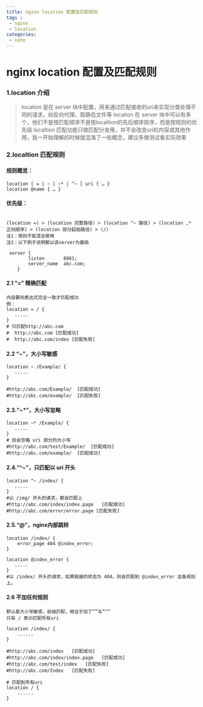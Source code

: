 ```yaml
---
title: nginx location 配置及匹配规则
tags :
 - nginx
 - location
categories:
 - note 
---
```

# nginx location 配置及匹配规则

### 1.location 介绍

> location 是在 server 块中配置，用来通过匹配接收的uri来实现分类处理不同的请求，如反向代理，取静态文件等
> location 在 server 块中可以有多个，他们不是按匹配顺序不是按localtion的先后顺序排序，而是按规则的优先级
> localtion 匹配功能只做匹配分发用，并不会改变uri的内容或其他作用，我一开始理解的时候就混淆了一些概念，建议多做测试看实际效果

### 2.localtion 匹配规则

#### 规则概览：

```shell
location [ = | ~ | ~* | ^~ ] uri { … }
location @name { … }
```
#### 优先级：

```shell

(location =) > (location 完整路径) > (location ^~ 路径) > (location ,* 正则顺序) > (location 部分起始路径) > (/)
注1：规则不能混合使用
注2：以下例子说明都以该server为基础

 server {
        listen       8861;
        server_name  abc.com;
    }
```





#### 2.1 “=” 精确匹配
```shell
内容要同表达式完全一致才匹配成功
例：
location = / {
   .....
}
# 只匹配http://abc.com
#  http://abc.com [匹配成功]
#  http://abc.com/index [匹配失败]
```


#### 2.2 “~”，大小写敏感

```shell
location ~ /Example/ {
   .....
}

#http://abc.com/Example/  [匹配成功]
#http://abc.com/example/  [匹配失败]
```

#### 2.3.“~*”，大小写忽略

```shell
location ~* /Example/ {
   .....
}
# 则会忽略 uri 部分的大小写
#http://abc.com/test/Example/  [匹配成功]
#http://abc.com/example/  [匹配成功]
```

#### 2.4.“^~”，只匹配以 uri 开头

```shell
location ^~ /index/ {
   .....
}
#以 /img/ 开头的请求，都会匹配上
#http://abc.com/index/index.page   [匹配成功]
#http://abc.com/error/error.page [匹配失败]
```

#### 2.5.“@”，nginx内部跳转

```shell
location /index/ {
    error_page 404 @index_error;
}

location @index_error {
   .....
}
#以 /index/ 开头的请求，如果链接的状态为 404。则会匹配到 @index_error 这条规则上。 
```

#### 2.6 不加任何规则
```shell
默认是大小写敏感，前缀匹配，相当于加了“”与“^”
只有 / 表示匹配所有uri

location /index/ {
    ......
}

#http://abc.com/index   [匹配成功]
#http://abc.com/index/index.page   [匹配成功]
#http://abc.com/test/index   [匹配失败]
#http://abc.com/Index   [匹配失败]

# 匹配到所有uri
location / {
    ......
}
```
